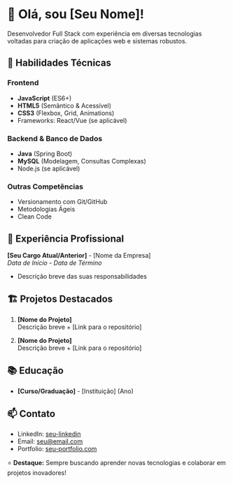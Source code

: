 # 👋 Olá, sou [Seu Nome]!

Desenvolvedor Full Stack com experiência em diversas tecnologias voltadas para criação de aplicações web e sistemas robustos.

## 🚀 Habilidades Técnicas

### Frontend
- **JavaScript** (ES6+)
- **HTML5** (Semântico & Acessível)
- **CSS3** (Flexbox, Grid, Animations)
- Frameworks: React/Vue (se aplicável)

### Backend & Banco de Dados
- **Java** (Spring Boot)
- **MySQL** (Modelagem, Consultas Complexas)
- Node.js (se aplicável)

### Outras Competências
- Versionamento com Git/GitHub
- Metodologias Ágeis
- Clean Code

## 💼 Experiência Profissional

**[Seu Cargo Atual/Anterior]** - [Nome da Empresa]  
_Data de Início - Data de Término_  
- Descrição breve das suas responsabilidades

## 🏗 Projetos Destacados

1. **[Nome do Projeto]**  
   Descrição breve + [Link para o repositório]

2. **[Nome do Projeto]**  
   Descrição breve + [Link para o repositório]

## 📚 Educação

- **[Curso/Graduação]** - [Instituição] (Ano)

## 📫 Contato

- LinkedIn: [seu-linkedin](https://linkedin.com/in/seu-perfil)
- Email: seu@email.com
- Portfolio: [seu-portfolio.com](https://seu-portfolio.com)

⭐ **Destaque:** Sempre buscando aprender novas tecnologias e colaborar em projetos inovadores!

